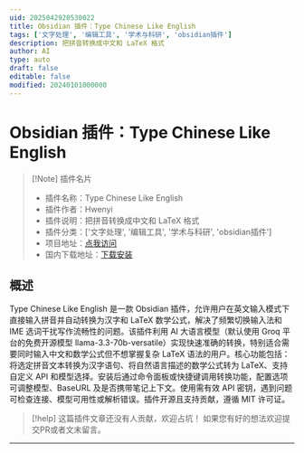 ```yaml
---
uid: 2025042920530022
title: Obsidian 插件：Type Chinese Like English
tags: ['文字处理', '编辑工具', '学术与科研', 'obsidian插件']
description: 把拼音转换成中文和 LaTeX 格式
author: AI
type: auto
draft: false
editable: false
modified: 20240101000000
---
```


# Obsidian 插件：Type Chinese Like English

> [!Note] 插件名片
> - 插件名称：Type Chinese Like English
> - 插件作者：Hwenyi
> - 插件说明：把拼音转换成中文和 LaTeX 格式
> - 插件分类：['文字处理', '编辑工具', '学术与科研', 'obsidian插件']
> - 项目地址：[点我访问](https://github.com/Hwenyi/obsidian-type-chinese-like-english)
> - 国内下载地址：[下载安装](https://pkmer.cn/products/plugin/pluginMarket/?type-chinese-like-english)




## 概述

Type Chinese Like English 是一款 Obsidian 插件，允许用户在英文输入模式下直接输入拼音并自动转换为汉字和 LaTeX 数学公式，解决了频繁切换输入法和 IME 选词干扰写作流畅性的问题。该插件利用 AI 大语言模型（默认使用 Groq 平台的免费开源模型 llama-3.3-70b-versatile）实现快速准确的转换，特别适合需要同时输入中文和数学公式但不想掌握复杂 LaTeX 语法的用户。核心功能包括：将选定拼音文本转换为汉字语句、将自然语言描述的数学公式转为 LaTeX、支持自定义 API 和模型选择。安装后通过命令面板或快捷键调用转换功能，配置选项可调整模型、BaseURL 及是否携带笔记上下文。使用需有效 API 密钥，遇到问题可检查连接、模型可用性或解析错误。插件开源且支持贡献，遵循 MIT 许可证。


> [!help] 
> 这篇插件文章还没有人贡献，欢迎占坑！
> 如果您有好的想法欢迎提交PR或者文末留言。
> 

---



